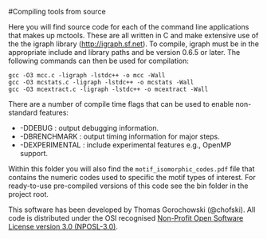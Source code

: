 #Compiling tools from source

Here you will find source code for each of the command line applications that makes up mctools. These are all written in C and make extensive use of the the igraph library (http://igraph.sf.net). To compile, igraph must be in the appropriate include and library paths and be version 0.6.5 or later. The following commands can then be used for compilation:

	gcc -O3 mcc.c -ligraph -lstdc++ -o mcc -Wall
	gcc -O3 mcstats.c -ligraph -lstdc++ -o mcstats -Wall
	gcc -O3 mcextract.c -ligraph -lstdc++ -o mcextract -Wall

There are a number of compile time flags that can be used to enable non-standard features:
- -DDEBUG        : output debugging information.
- -DBRENCHMARK   : output timing information for major steps.
- -DEXPERIMENTAL : include experimental features e.g., OpenMP support.

Within this folder you will also find the `motif_isomorphic_codes.pdf` file that contains the numeric codes used to specific the motif types of interest. For ready-to-use pre-compiled versions of this code see the bin folder in the project root.

This software has been developed by Thomas Gorochowski (@chofski). All code is distributed under the OSI recognised [Non-Profit Open Software License version 3.0 (NPOSL-3.0)](http://www.opensource.org/licenses/NOSL3.0).
